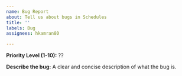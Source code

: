 ```yaml
---
name: Bug Report
about: Tell us about bugs in Schedules
title: ''
labels: Bug
assignees: hkamran80

---
```


**Priority Level (1-10):** ??

**Describe the bug:**
A clear and concise description of what the bug is.
